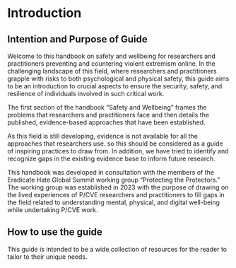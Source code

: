 
# Introduction 
## Intention and Purpose of Guide 
Welcome to this handbook on safety and wellbeing for researchers and practitioners preventing and countering violent extremism online. In the challenging landscape of this field, where researchers and practitioners grapple with risks to both psychological and physical safety, this guide aims to be an introduction to crucial aspects to ensure the security, safety, and resilience of individuals involved in such critical work.

The first section of the handbook “Safety and Wellbeing” frames the problems that researchers and practitioners face and then details the published, evidence-based approaches that have been established.

As this field is still developing, evidence is not available for all the approaches that researchers use. so this should be considered as a guide of inspiring practices to draw from. In addition, we have tried to identify and recognize gaps in the existing evidence base to inform future research.

This handbook was developed in consultation with the members of the Eradicate Hate Global Summit working group “Protecting the Protectors.” The working group was established in 2023 with the purpose of drawing on the lived experiences of P/CVE researchers and practitioners to fill gaps in the field related to understanding mental, physical, and digital well-being while undertaking P/CVE work. 

## How to use the guide 
This guide is intended to be a wide collection of resources for the reader to tailor to their unique needs. 